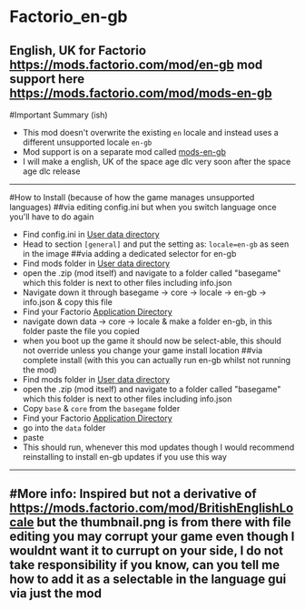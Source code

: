 # Factorio_en-gb
 English, UK for Factorio https://mods.factorio.com/mod/en-gb
 mod support here https://mods.factorio.com/mod/mods-en-gb
---
#Important Summary (ish)
- This mod doesn't overwrite the existing `en` locale and instead uses a different unsupported locale `en-gb`
- Mod support is on a separate mod called [mods-en-gb](https://mods.factorio.com/mod/mods-en-gb)
- I will make a english, UK of the space age dlc very soon after the space age dlc release
---
#How to Install (because of how the game manages unsupported languages)
##via editing config.ini but when you switch language once you'll have to do again
- Find config.ini in [User data directory](https://wiki.factorio.com/Application_directory#User_data_directory)
- Head to section `[general]` and put the setting as: `locale=en-gb` as seen in the image
##via adding a dedicated selector for en-gb
- Find mods folder in [User data directory](https://wiki.factorio.com/Application_directory#User_data_directory)
- open the .zip (mod itself) and navigate to a folder called "basegame" which this folder is next to other files including info.json
- Navigate down it through basegame -> core -> locale -> en-gb -> info.json & copy this file
- Find your Factorio [Application Directory](https://wiki.factorio.com/Application_directory#Application_directory)
- navigate down data -> core -> locale & make a folder en-gb, in this folder paste the file you copied
- when you boot up the game it should now be select-able, this should not override unless you change  your game install location
##via complete install (with this you can actually run en-gb whilst not running the mod)
- Find mods folder in [User data directory](https://wiki.factorio.com/Application_directory#User_data_directory)
- open the .zip (mod itself) and navigate to a folder called "basegame" which this folder is next to other files including info.json
- Copy `base` & `core` from the `basegame` folder
- Find your Factorio [Application Directory](https://wiki.factorio.com/Application_directory#Application_directory)
- go into the `data` folder
- paste
- This should run, whenever this mod updates though I would recommend reinstalling to install en-gb updates if you use this way
---
#More info:
Inspired but not a derivative of https://mods.factorio.com/mod/BritishEnglishLocale but the thumbnail.png is from there
with file editing you may corrupt your game even though I wouldnt want it to currupt on your side, I do not take responsibility
if you know, can you tell me how to add it as a selectable in the language gui via just the mod
---